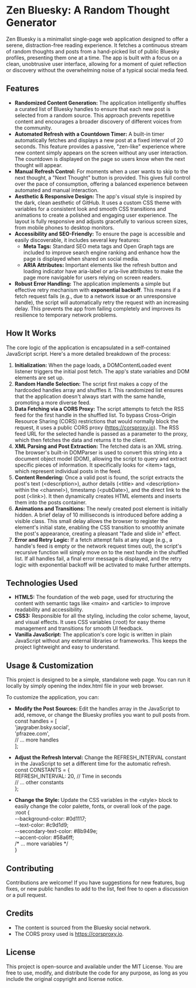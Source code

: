 # **Zen Bluesky: A Random Thought Generator**

Zen Bluesky is a minimalist single-page web application designed to offer a serene, distraction-free reading experience. It fetches a continuous stream of random thoughts and posts from a hand-picked list of public Bluesky profiles, presenting them one at a time. The app is built with a focus on a clean, unobtrusive user interface, allowing for a moment of quiet reflection or discovery without the overwhelming noise of a typical social media feed.

## **Features**

* **Randomized Content Generation:** The application intelligently shuffles a curated list of Bluesky handles to ensure that each new post is selected from a random source. This approach prevents repetitive content and encourages a broader discovery of different voices from the community.  
* **Automated Refresh with a Countdown Timer:** A built-in timer automatically fetches and displays a new post at a fixed interval of 20 seconds. This feature provides a passive, "zen-like" experience where new content simply appears on the screen without any user interaction. The countdown is displayed on the page so users know when the next thought will appear.  
* **Manual Refresh Control:** For moments when a user wants to skip to the next thought, a "Next Thought" button is provided. This gives full control over the pace of consumption, offering a balanced experience between automated and manual interaction.  
* **Aesthetic & Responsive Design:** The app's visual style is inspired by the dark, clean aesthetic of GitHub. It uses a custom CSS theme with variables for a consistent look and smooth CSS transitions and animations to create a polished and engaging user experience. The layout is fully responsive and adjusts gracefully to various screen sizes, from mobile phones to desktop monitors.  
* **Accessibility and SEO-Friendly:** To ensure the page is accessible and easily discoverable, it includes several key features:  
  * **Meta Tags:** Standard SEO meta tags and Open Graph tags are included to improve search engine ranking and enhance how the page is displayed when shared on social media.  
  * **ARIA Attributes:** Important elements like the refresh button and loading indicator have aria-label or aria-live attributes to make the page more navigable for users relying on screen readers.  
* **Robust Error Handling:** The application implements a simple but effective retry mechanism with **exponential backoff**. This means if a fetch request fails (e.g., due to a network issue or an unresponsive handle), the script will automatically retry the request with an increasing delay. This prevents the app from failing completely and improves its resilience to temporary network problems.

## **How It Works**

The core logic of the application is encapsulated in a self-contained JavaScript script. Here's a more detailed breakdown of the process:

1. **Initialization:** When the page loads, a DOMContentLoaded event listener triggers the initial post fetch. The app's state variables and DOM elements are set up.  
2. **Random Handle Selection:** The script first makes a copy of the hardcoded handles array and shuffles it. This randomized list ensures that the application doesn't always start with the same handle, promoting a more diverse feed.  
3. **Data Fetching via a CORS Proxy:** The script attempts to fetch the RSS feed for the first handle in the shuffled list. To bypass Cross-Origin Resource Sharing (CORS) restrictions that would normally block the request, it uses a public CORS proxy (https://corsproxy.io). The RSS feed URL for the selected handle is passed as a parameter to the proxy, which then fetches the data and returns it to the client.  
4. **XML Parsing and Post Extraction:** The fetched data is an XML string. The browser's built-in DOMParser is used to convert this string into a document object model (DOM), allowing the script to query and extract specific pieces of information. It specifically looks for \<item\> tags, which represent individual posts in the feed.  
5. **Content Rendering:** Once a valid post is found, the script extracts the post's text (\<description\>), author details (\<title\> and \<description\> within the \<channel\>), timestamp (\<pubDate\>), and the direct link to the post (\<link\>). It then dynamically creates HTML elements and inserts them into the posts container.  
6. **Animations and Transitions:** The newly created post element is initially hidden. A brief delay of 10 milliseconds is introduced before adding a visible class. This small delay allows the browser to register the element's initial state, enabling the CSS transition to smoothly animate the post's appearance, creating a pleasant "fade and slide in" effect.  
7. **Error and Retry Logic:** If a fetch attempt fails at any stage (e.g., a handle's feed is empty or the network request times out), the script's recursive function will simply move on to the next handle in the shuffled list. If all handles fail, a final error message is displayed, and the retry logic with exponential backoff will be activated to make further attempts.

## **Technologies Used**

* **HTML5:** The foundation of the web page, used for structuring the content with semantic tags like \<main\> and \<article\> to improve readability and accessibility.  
* **CSS3:** Responsible for all the styling, including the color scheme, layout, and visual effects. It uses CSS variables (:root) for easy theme management and transitions for smooth UI feedback.  
* **Vanilla JavaScript:** The application's core logic is written in plain JavaScript without any external libraries or frameworks. This keeps the project lightweight and easy to understand.

## **Usage & Customization**

This project is designed to be a simple, standalone web page. You can run it locally by simply opening the index.html file in your web browser.

To customize the application, you can:

* **Modify the Post Sources:** Edit the handles array in the JavaScript to add, remove, or change the Bluesky profiles you want to pull posts from.  
  const handles \= \[  
      'jaygraber.bsky.social',  
      'pfrazee.com',  
      // ... more handles  
  \];

* **Adjust the Refresh Interval:** Change the REFRESH\_INTERVAL constant in the JavaScript to set a different time for the automatic refresh.  
  const CONSTANTS \= {  
      REFRESH\_INTERVAL: 20, // Time in seconds  
      // ... other constants  
  };

* **Change the Style:** Update the CSS variables in the \<style\> block to easily change the color palette, fonts, or overall look of the page.  
  :root {  
      \--background-color: \#0d1117;  
      \--text-color: \#c9d1d9;  
      \--secondary-text-color: \#8b949e;  
      \--accent-color: \#58a6ff;  
      /\* ... more variables \*/  
  }

## **Contributing**

Contributions are welcome\! If you have suggestions for new features, bug fixes, or new public handles to add to the list, feel free to open a discussion or a pull request.

## **Credits**

* The content is sourced from the Bluesky social network.  
* The CORS proxy used is https://corsproxy.io.

## **License**

This project is open-source and available under the MIT License. You are free to use, modify, and distribute the code for any purpose, as long as you include the original copyright and license notice.